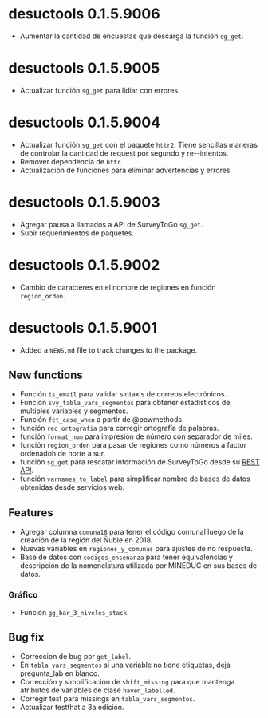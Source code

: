 # desuctools 0.1.5.9006

* Aumentar la cantidad de encuestas que descarga la función `sg_get`.

# desuctools 0.1.5.9005

* Actualizar función `sg_get` para lidiar con errores.

# desuctools 0.1.5.9004

* Actualizar función `sg_get` con el paquete `httr2`. 
Tiene sencillas maneras de controlar la cantidad de request por segundo y re--intentos.
* Remover dependencia de `httr`.
* Actualización de funciones para eliminar advertencias y errores.

# desuctools 0.1.5.9003

* Agregar pausa a llamados a API de SurveyToGo `sg_get`.
* Subir requerimientos de paquetes.

# desuctools 0.1.5.9002

* Cambio de caracteres en el nombre de regiones en función `region_orden`.


# desuctools 0.1.5.9001

* Added a `NEWS.md` file to track changes to the package.


## New functions

* Función `is_email` para validar sintaxis de correos electrónicos.
* Función `svy_tabla_vars_segmentos` para obtener estadísticos de multiples variables y segmentos.
* Función `fct_case_when` a partir de @pewmethods.
* función `rec_ortografia` para corregir ortografía de palabras.
* función `format_num` para impresión de número con separador de miles.
* función `region_orden` para pasar de regiones como números a factor ordenadoh de norte a sur.
* función `sg_get` para rescatar información de SurveyToGo desde su 
           [REST API](https://support.dooblo.net/hc/en-us/articles/208294645-How-To-Use-The-SurveyToGo-REST-API).
* función `varnames_to_label` para simplificar nombre de bases de datos obtenidas desde
      servicios web.
           


## Features

* Agregar columna `comuna18` para tener el código comunal luego de la creación de la región del Ñuble en 2018.
* Nuevas variables en `regiones_y_comunas` para ajustes de no respuesta.
* Base de datos con `codigos_ensenanza` para tener equivalencias y descripción de la nomenclatura utilizada por MINEDUC en sus bases de datos.


### Gráfico

* Función `gg_bar_3_niveles_stack`.


## Bug fix

* Correccion de bug por `get_label`.
* En `tabla_vars_segmentos` si una variable no tiene etiquetas, deja pregunta_lab en blanco.
* Corrección y simplificación de `shift_missing` para que mantenga atributos de variables de clase `haven_labelled`.
* Corregir test para missings en `tabla_vars_segmentos`.
* Actualizar testthat a 3a edición.
